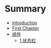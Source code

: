 # Summary

* [Introduction](README.md)
* [First Chapter](chapter1.md)
* [组件](zu-jian.md)
  * [1.状态栏](zu-jian/1zhuang-tai-lan.md)

